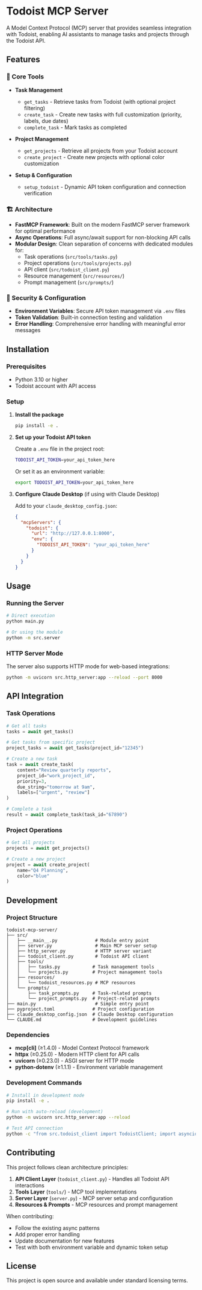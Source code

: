 # Todoist MCP Server

A Model Context Protocol (MCP) server that provides seamless integration with Todoist, enabling AI assistants to manage tasks and projects through the Todoist API.

## Features

### 🔧 Core Tools
- **Task Management**
  - `get_tasks` - Retrieve tasks from Todoist (with optional project filtering)
  - `create_task` - Create new tasks with full customization (priority, labels, due dates)
  - `complete_task` - Mark tasks as completed

- **Project Management**
  - `get_projects` - Retrieve all projects from your Todoist account
  - `create_project` - Create new projects with optional color customization

- **Setup & Configuration**
  - `setup_todoist` - Dynamic API token configuration and connection verification

### 🏗️ Architecture

- **FastMCP Framework**: Built on the modern FastMCP server framework for optimal performance
- **Async Operations**: Full async/await support for non-blocking API calls
- **Modular Design**: Clean separation of concerns with dedicated modules for:
  - Task operations (`src/tools/tasks.py`)
  - Project operations (`src/tools/projects.py`)
  - API client (`src/todoist_client.py`)
  - Resource management (`src/resources/`)
  - Prompt management (`src/prompts/`)

### 🔐 Security & Configuration

- **Environment Variables**: Secure API token management via `.env` files
- **Token Validation**: Built-in connection testing and validation
- **Error Handling**: Comprehensive error handling with meaningful error messages

## Installation

### Prerequisites
- Python 3.10 or higher
- Todoist account with API access

### Setup

1. **Install the package**
   ```bash
   pip install -e .
   ```

2. **Set up your Todoist API token**
   
   Create a `.env` file in the project root:
   ```bash
   TODOIST_API_TOKEN=your_api_token_here
   ```
   
   Or set it as an environment variable:
   ```bash
   export TODOIST_API_TOKEN=your_api_token_here
   ```

3. **Configure Claude Desktop** (if using with Claude Desktop)
   
   Add to your `claude_desktop_config.json`:
   ```json
   {
     "mcpServers": {
       "todoist": {
         "url": "http://127.0.0.1:8000",
         "env": {
           "TODOIST_API_TOKEN": "your_api_token_here"
         }
       }
     }
   }
   ```

## Usage

### Running the Server

```bash
# Direct execution
python main.py

# Or using the module
python -m src.server
```

### HTTP Server Mode

The server also supports HTTP mode for web-based integrations:

```bash
python -m uvicorn src.http_server:app --reload --port 8000
```

## API Integration

### Task Operations

```python
# Get all tasks
tasks = await get_tasks()

# Get tasks from specific project
project_tasks = await get_tasks(project_id="12345")

# Create a new task
task = await create_task(
    content="Review quarterly reports",
    project_id="work_project_id",
    priority=3,
    due_string="tomorrow at 9am",
    labels=["urgent", "review"]
)

# Complete a task
result = await complete_task(task_id="67890")
```

### Project Operations

```python
# Get all projects
projects = await get_projects()

# Create a new project
project = await create_project(
    name="Q4 Planning",
    color="blue"
)
```

## Development

### Project Structure

```
todoist-mcp-server/
├── src/
│   ├── __main__.py              # Module entry point
│   ├── server.py                # Main MCP server setup
│   ├── http_server.py           # HTTP server variant
│   ├── todoist_client.py        # Todoist API client
│   ├── tools/
│   │   ├── tasks.py            # Task management tools
│   │   └── projects.py         # Project management tools
│   ├── resources/
│   │   └── todoist_resources.py # MCP resources
│   └── prompts/
│       ├── task_prompts.py     # Task-related prompts
│       └── project_prompts.py  # Project-related prompts
├── main.py                      # Simple entry point
├── pyproject.toml              # Project configuration
├── claude_desktop_config.json  # Claude Desktop configuration
└── CLAUDE.md                   # Development guidelines
```

### Dependencies

- **mcp[cli]** (≥1.4.0) - Model Context Protocol framework
- **httpx** (≥0.25.0) - Modern HTTP client for API calls
- **uvicorn** (≥0.23.0) - ASGI server for HTTP mode
- **python-dotenv** (≥1.1.1) - Environment variable management

### Development Commands

```bash
# Install in development mode
pip install -e .

# Run with auto-reload (development)
python -m uvicorn src.http_server:app --reload

# Test API connection
python -c "from src.todoist_client import TodoistClient; import asyncio; asyncio.run(TodoistClient().get_projects())"
```

## Contributing

This project follows clean architecture principles:

1. **API Client Layer** (`todoist_client.py`) - Handles all Todoist API interactions
2. **Tools Layer** (`tools/`) - MCP tool implementations
3. **Server Layer** (`server.py`) - MCP server setup and configuration
4. **Resources & Prompts** - MCP resources and prompt management

When contributing:
- Follow the existing async patterns
- Add proper error handling
- Update documentation for new features
- Test with both environment variable and dynamic token setup

## License

This project is open source and available under standard licensing terms.